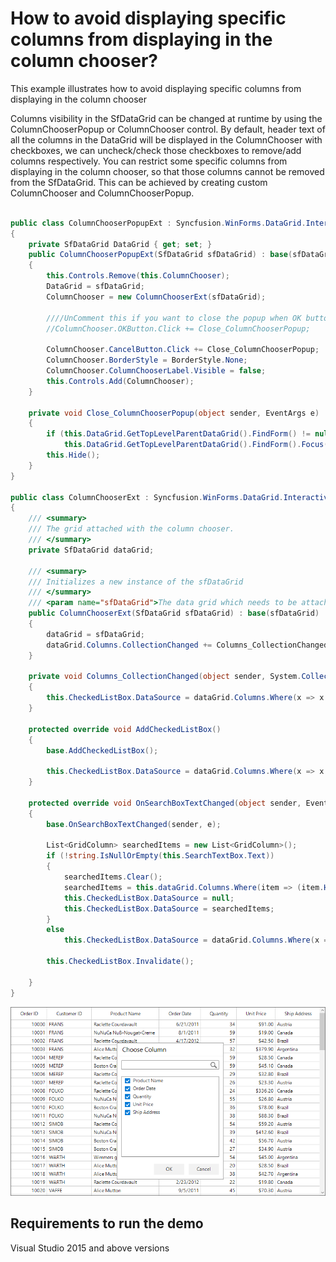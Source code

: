 # How to avoid displaying specific columns from displaying in the column chooser?

This example illustrates how to avoid displaying specific columns from displaying in the column chooser

Columns visibility in the SfDataGrid can be changed at runtime by using the ColumnChooserPopup or ColumnChooser control. By default, header text of all the columns in the DataGrid will be displayed in the ColumnChooser with checkboxes, we can uncheck/check those checkboxes to remove/add columns respectively. 
You can restrict some specific columns from displaying in the column chooser, so that those columns cannot be removed from the SfDataGrid.  This can be achieved by creating custom ColumnChooser and ColumnChooserPopup.

```c#

public class ColumnChooserPopupExt : Syncfusion.WinForms.DataGrid.Interactivity.ColumnChooserPopup
{
    private SfDataGrid DataGrid { get; set; }
    public ColumnChooserPopupExt(SfDataGrid sfDataGrid) : base(sfDataGrid)
    {
        this.Controls.Remove(this.ColumnChooser);
        DataGrid = sfDataGrid;
        ColumnChooser = new ColumnChooserExt(sfDataGrid);

        ////UnComment this if you want to close the popup when OK button is clicked
        //ColumnChooser.OKButton.Click += Close_ColumnChooserPopup;

        ColumnChooser.CancelButton.Click += Close_ColumnChooserPopup;
        ColumnChooser.BorderStyle = BorderStyle.None;
        ColumnChooser.ColumnChooserLabel.Visible = false;
        this.Controls.Add(ColumnChooser);
    }

    private void Close_ColumnChooserPopup(object sender, EventArgs e)
    {
        if (this.DataGrid.GetTopLevelParentDataGrid().FindForm() != null)
            this.DataGrid.GetTopLevelParentDataGrid().FindForm().Focus();
        this.Hide();
    }
}

public class ColumnChooserExt : Syncfusion.WinForms.DataGrid.Interactivity.ColumnChooser
{
    /// <summary>
    /// The grid attached with the column chooser.
    /// </summary>
    private SfDataGrid dataGrid;

    /// <summary>
    /// Initializes a new instance of the sfDataGrid
    /// </summary>
    /// <param name="sfDataGrid">The data grid which needs to be attached to the control.</param>
    public ColumnChooserExt(SfDataGrid sfDataGrid) : base(sfDataGrid)
    {
        dataGrid = sfDataGrid;
        dataGrid.Columns.CollectionChanged += Columns_CollectionChanged;
    }

    private void Columns_CollectionChanged(object sender, System.Collections.Specialized.NotifyCollectionChangedEventArgs e)
    {
        this.CheckedListBox.DataSource = dataGrid.Columns.Where(x => x.MappingName != "OrderID" && x.MappingName != "CustomerID");
    }

    protected override void AddCheckedListBox()
    {
        base.AddCheckedListBox();

        this.CheckedListBox.DataSource = dataGrid.Columns.Where(x => x.MappingName != "OrderID" && x.MappingName != "CustomerID");
    }

    protected override void OnSearchBoxTextChanged(object sender, EventArgs e)
    {
        base.OnSearchBoxTextChanged(sender, e);

        List<GridColumn> searchedItems = new List<GridColumn>();
        if (!string.IsNullOrEmpty(this.SearchTextBox.Text))
        {
            searchedItems.Clear();
            searchedItems = this.dataGrid.Columns.Where(item => (item.HeaderText.ToLower().Contains(this.SearchTextBox.Text.ToLower()) && item.MappingName != "OrderID" && item.MappingName != "CustomerID")).ToList();
            this.CheckedListBox.DataSource = null;
            this.CheckedListBox.DataSource = searchedItems;
        }
        else
            this.CheckedListBox.DataSource = dataGrid.Columns.Where(x => x.MappingName != "OrderID" && x.MappingName != "CustomerID");

        this.CheckedListBox.Invalidate();

    }
}

```

![Avoid displaying specific columns from displaying in the column chooser](ColumnChooser_Image.png)

## Requirements to run the demo
Visual Studio 2015 and above versions

